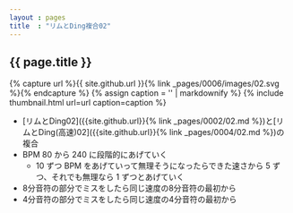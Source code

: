 ```yaml
---
layout : pages
title  : "リムとDing複合02"
---
```


## {{ page.title }}

{% capture url %}{{ site.github.url }}{% link _pages/0006/images/02.svg %}{% endcapture %}
{% assign caption = '' | markdownify %}
{% include thumbnail.html url=url caption=caption %}

* [リムとDing02]({{site.github.url}}{% link _pages/0002/02.md %})と[リムとDing(高速)02]({{site.github.url}}{% link _pages/0004/02.md %})の複合
* BPM 80 から 240 に段階的にあげていく
  * 10 ずつ BPM をあげていって無理そうになったらできた速さから 5 ずつ、それでも無理なら 1 ずつとあげていく
* 8分音符の部分でミスをしたら同じ速度の8分音符の最初から
* 4分音符の部分でミスをしたら同じ速度の4分音符の最初から